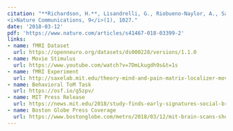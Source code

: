 ```yaml
---
citation: "**Richardson, H.**, Lisandrelli, G., Riobueno-Naylor, A., Saxe, R. (2018). Development of the social brain from age three to twelve years. 
<i>Nature Communications, 9</i>(1), 1027."
date: '2018-03-12'
pdf: 'https://www.nature.com/articles/s41467-018-03399-2'
links:
- name: fMRI Dataset
  url: https://openneuro.org/datasets/ds000228/versions/1.1.0
- name: Movie Stimulus
  url: https://www.youtube.com/watch?v=7DmLkugdh9s&t=1s
- name: fMRI Experiment
  url: http://saxelab.mit.edu/theory-mind-and-pain-matrix-localizer-movie-viewing-experiment
- name: Behavioral ToM Task
  url: https://osf.io/g5zpv/
- name: MIT Press Release
  url: https://news.mit.edu/2018/study-finds-early-signatures-social-brain-0312
- name: Boston Globe Press Coverage
  url: https://www.bostonglobe.com/metro/2018/03/12/mit-brain-scans-show-children-young-can-understand-people-feelings/VZL0XYrWHFptyUeOcLsLEP/story.html
---
```

